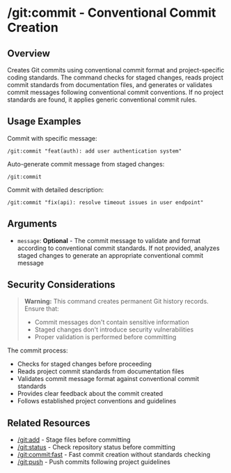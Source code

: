 # /git:commit - Conventional Commit Creation

## Overview

Creates Git commits using conventional commit format and project-specific coding standards. The command checks for staged changes, reads project commit standards from documentation files, and generates or validates commit messages following conventional commit conventions. If no project standards are found, it applies generic conventional commit rules.

## Usage Examples

Commit with specific message:

```qwen
/git:commit "feat(auth): add user authentication system"
```

Auto-generate commit message from staged changes:

```qwen
/git:commit
```

Commit with detailed description:

```qwen
/git:commit "fix(api): resolve timeout issues in user endpoint"
```

## Arguments

- `message`: **Optional** - The commit message to validate and format according to conventional commit standards. If not provided, analyzes staged changes to generate an appropriate conventional commit message

## Security Considerations

> **Warning:** This command creates permanent Git history records. Ensure that:
> - Commit messages don't contain sensitive information
> - Staged changes don't introduce security vulnerabilities
> - Proper validation is performed before committing

The commit process:
- Checks for staged changes before proceeding
- Reads project commit standards from documentation files
- Validates commit message format against conventional commit standards
- Provides clear feedback about the commit created
- Follows established project conventions and guidelines

## Related Resources

- [/git:add](add.md) - Stage files before committing
- [/git:status](status.md) - Check repository status before committing
- [/git:commit:fast](commit/fast.md) - Fast commit creation without standards checking
- [/git:push](push.md) - Push commits following project guidelines